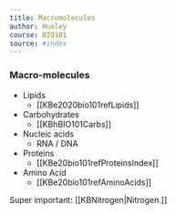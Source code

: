 ```yaml
---
title: Macromolecules
author: Huxley 
course: BIO101
source: #index
---
```


### Macro-molecules 

- Lipids
	- [[KBe2020bio101refLipids]]
- Carbohydrates
	- [[KBhBIO101Carbs]]
- Nucleic acids
	- RNA / DNA 
- Proteins
	- [[KBe20bio101refProteinsIndex]]
- Amino Acid
	- [[KBe20bio101refAminoAcids]]

Super important: [[KBNitrogen|Nitrogen.]] 



























